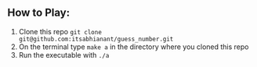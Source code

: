 ## How to Play:

1) Clone this repo `git clone git@github.com:itsabhianant/guess_number.git`
2) On the terminal type `make a` in the directory where you cloned this repo
3) Run the executable with `./a`
